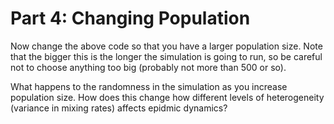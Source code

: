 # Part 4: Changing Population

Now change the above code so that you have a larger population size. Note that the bigger this is the longer the simulation is going to run, so be careful not to choose anything too big (probably not more than 500 or so).

What happens to the randomness in the simulation as you increase population size. How does this change how different levels of heterogeneity (variance in mixing
rates) affects epidmic dynamics?
